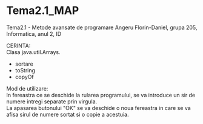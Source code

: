 # Tema2.1_MAP
Tema2.1 - Metode avansate de programare
Angeru Florin-Daniel, grupa 205,
Informatica, anul 2, ID

CERINTA:  
Clasa java.util.Arrays.  
- sortare  
- toString  
- copyOf  

Mod de utilizare:  
In fereastra ce se deschide la rularea programului, se va introduce un sir de numere intregi separate prin virgula.  
La apasarea butonului "OK" se va deschide o noua fereastra in care se va afisa sirul de numere sortat si o copie a acestuia.